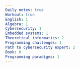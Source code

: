 ```yaml
---
Daily notes: true
Workout: true
English: 1
Algebra: 1
Cybersecurity: 1
Embedded systems: 1
Theoretical informatics: 2
Programming challenges: 1
Path to cybersecurity expert: 2
Book: 0
Programming paradigms: 1
---
```




